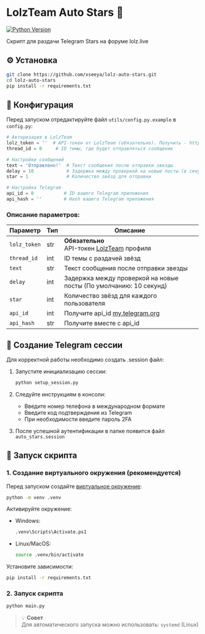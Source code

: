 <!-- Заголовок первого уровня с эмодзи -->
# LolzTeam Auto Stars :robot:

<!-- Бейджи с динамическими иконками -->
[![Python Version](https://img.shields.io/badge/python-3.13%2B-blue)](https://www.python.org/)

<!-- Описание -->
Скрипт для раздачи Telegram Stars на форуме lolz.live

<!-- Раздел установки -->
## :gear: Установка

<!-- Блок кода с подсветкой синтаксиса bash -->
```bash
git clone https://github.com/xseeya/lolz-auto-stars.git
cd lolz-auto-stars
pip install -r requirements.txt
```

## :wrench: Конфигурация <!-- Заголовок с эмодзи -->

Перед запуском отредактируйте файл `utils/config.py.example` в `config.py`: <!-- Инлайн-код в тексте -->

```python
# Авторизация в LolzTeam
lolz_token = ''  # API-токен от LolzTeam (обязательно). Получить - https://lzt.market/account/api
thread_id = 0     # ID темы, где будет отправляться сообщение

# Настройки сообщений
text = 'Отправлено!'  # Текст сообщения после отправки звезды
delay = 10            # Задержка между проверкой на новые посты (в секундах)
star = 1              # Количество звёзд для отправки

# Настройка Telegram
api_id = 0           # ID вашего Telegram приложения
api_hash = ''        # Hash вашего Telegram приложения
```

### Описание параметров:

| Параметр       | Тип    | Описание |
|----------------|--------|----------|
| `lolz_token`   | str    | **Обязательно**<br>API-токен [LolzTeam](https://lzt.market/account/api) профиля |
| `thread_id`    | int    | ID темы с раздачей звёзд |
| `text`         | str    | Текст сообщения после отправки звезды |
| `delay`        | int    | Задержка между проверкой на новые посты (По умолчанию: 10 секунд)|
| `star`         | int    | Количество звёзд для каждого пользователя |
| `api_id`       | int    | Получите api_id [my.telegram.org](https://my.telegram.org) |
| `api_hash`     | str    | Получите вместе с api_id |

## :satellite: Создание Telegram сессии

Для корректной работы необходимо создать .session файл:


1. Запустите инициализацию сессии:
   ```bash
   python setup_session.py
   ```

2. Следуйте инструкциям в консоли:
   - Введите номер телефона в международном формате
   - Введите код подтверждения из Telegram
   - При необходимости введите пароль 2FA

3. После успешной аутентификации в папке появится файл `auto_stars.session`

## :rocket: Запуск скрипта

### 1. Создание виртуального окружения (рекомендуется)
Перед запуском создайте [виртуальное окружение](https://docs.python.org/3/tutorial/venv.html):

```bash
python -m venv .venv
```

Активируйте окружение:
- Windows:
  ```bash
  .venv\Scripts\Activate.ps1
  ```
- Linux/MacOS:
  ```bash
  source .venv/bin/activate
  ```

Установите зависимости:
```bash
pip install -r requirements.txt
```

### 2. Запуск скрипта
```bash
python main.py
```

> :bulb: **Совет**  
> Для автоматического запуска можно использовать: `systemd` (Linux)
